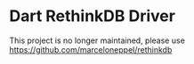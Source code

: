 
Dart RethinkDB Driver
=========

This project is no longer maintained, please use https://github.com/marceloneppel/rethinkdb
